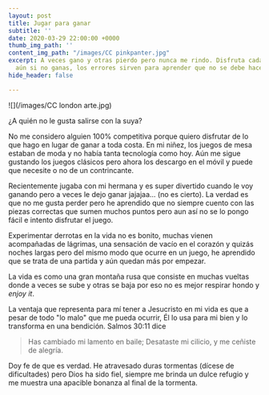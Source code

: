 ```yaml
---
layout: post
title: Jugar para ganar
subtitle: ''
date: 2020-03-29 22:00:00 +0000
thumb_img_path: ''
content_img_path: "/images/CC pinkpanter.jpg"
excerpt: A veces gano y otras pierdo pero nunca me rindo. Disfruta cada partida porque
  aún si no ganas, los errores sirven para aprender que no se debe hacer.
hide_header: false

---
```

![](/images/CC london arte.jpg)

¿A quién no le gusta salirse con la suya?

No me considero alguien 100% competitiva porque quiero disfrutar de lo que hago en lugar de ganar a toda costa. En mi niñez, los juegos de mesa estaban de moda y no había tanta tecnología como hoy. Aún me sigue gustando los juegos clásicos pero ahora los descargo en el móvil y puede que necesite o no de un contrincante.

Recientemente jugaba con mi hermana y es super divertido cuando le voy ganando pero a veces le dejo ganar jajajaa... (no es cierto). La verdad es que no me gusta perder pero he aprendido que no siempre cuento con las piezas correctas que sumen muchos puntos pero aun así no se lo pongo fácil e intento disfrutar el juego.

Experimentar derrotas en la vida no es bonito, muchas vienen acompañadas de lágrimas, una sensación de vacío en el corazón y quizás noches largas pero del mismo modo que ocurre en un juego, he aprendido que se trata de una partida y aún quedan más por empezar.

La vida es como una gran montaña rusa que consiste en muchas vueltas donde a veces se sube y otras se baja por eso no es mejor respirar hondo y _enjoy it_.

La ventaja que representa para mí tener a Jesucristo en mi vida es que a pesar de todo "lo malo" que me pueda ocurrir, Él lo usa para mi bien y lo transforma en una bendición. Salmos 30:11 dice

> Has cambiado mi lamento en baile; Desataste mi cilicio, y me ceñiste de alegría.

Doy fe de que es verdad. He atravesado duras tormentas (dícese de dificultades) pero Dios ha sido fiel, siempre me brinda un dulce refugio y me muestra una apacible bonanza al final de la tormenta.